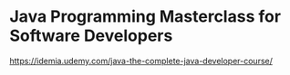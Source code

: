 # Java Programming Masterclass for Software Developers
https://idemia.udemy.com/java-the-complete-java-developer-course/
